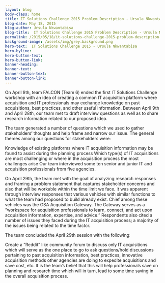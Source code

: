 ```yaml
---
layout: blog
body-class: home
title: IT Solutions Challenge 2015 Problem Description - Ursula Nkwantabisa
blog-date: May 18, 2015
blog-author: Ursula Nkwantabisa
blog-title:  IT Solutions Challenge 2015 Problem Description - Ursula Nkwantabisa
permalink: /2015/05/18/it-solutions-challenge-2015-problem-description-ursula-nkwantabisa/
background-image: /assets/img/grey.background.png
hero-text:  IT Solutions Challenge 2015 - Ursula Nkwantabisa
hero-byline:
hero-button-text: 
hero-button-link: 
banner-heading: 
banner-text: 
banner-button-text: 
banner-button-link: 
---
```

On April 9th, team FALCON (Team 6) ended the first IT Solutions Challenge workshop with an idea of creating a common IT acquisition platform where acquisition and IT professionals may exchange knowledge on past acquisitions, best practices, and other useful information. Between April 9th and April 28th, our team met to draft interview questions as well as to share research information related to our proposed idea.

The team generated a number of questions which we used to gather stakeholders’ thoughts and help frame and narrow our issue. The general themes among our questions for stakeholders were:

Knowledge of existing platforms where IT acquisition information may be found to assist during the planning process
Which type(s) of IT acquisitions are most challenging or where in the acquisition process the most challenges arise
Our team interviewed some ten senior and junior IT and acquisition professionals from five agencies.

On April 29th, the team met with the goal of analyzing research responses and framing a problem statement that captures stakeholder concerns and also that will be workable within the time limit we face. It was apparent through interview responses that various vehicles with similar functions to what the team had proposed to build already exist. Chief among these vehicles was the GSA Acquisition Gateway. The Gateway serves as a “workspace for acquisition professionals to learn, connect, and act upon acquisition information, expertise, and advice.” Respondents also cited a number of issues they faced during the IT acquisition process; a majority of the issues being related to the time factor.

The team concluded the April 29th session with the following:

Create a “Reddit” like community forum to discuss only IT acquisitions which will serve as the one place to go to ask questions/hold discussions pertaining to past acquisition information, best practices, innovative acquisition methods other agencies are doing to expedite acquisitions and save cost, etc. It is the team’s belief that this will help professionals save on planning and research time which will in turn, lead to some time saving in the overall acquisition process.
